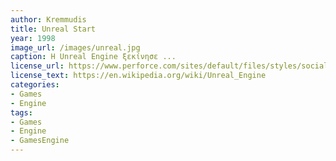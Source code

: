 ```yaml
---
author: Kremmudis
title: Unreal Start
year: 1998 
image_url: /images/unreal.jpg
caption: Η Unreal Engine ξεκίνησε ...
license_url: https://www.perforce.com/sites/default/files/styles/social_preview_image/public/image/2020-09/image-blog-unreal-engine-5.jpg?itok=FnYXXy8S
license_text: https://en.wikipedia.org/wiki/Unreal_Engine
categories:
- Games
- Engine
tags:
- Games
- Engine
- GamesEngine
---
```

